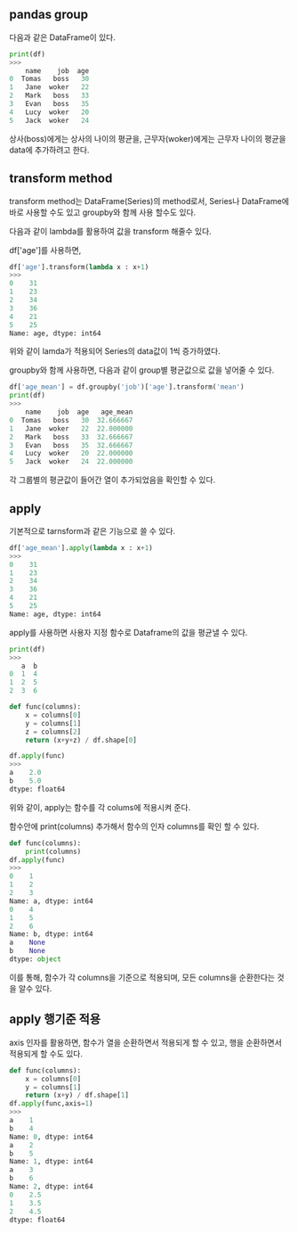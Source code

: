 ## pandas group 
다음과 같은 DataFrame이 있다.
```python
print(df)
>>>
    name    job  age
0  Tomas   boss   30
1   Jane  woker   22
2   Mark   boss   33
3   Evan   boss   35
4   Lucy  woker   20
5   Jack  woker   24
```
상사(boss)에게는 상사의 나이의 평균을, 근무자(woker)에게는 근무자 나이의 평균을 data에 추가하려고 한다.
## transform method
transform method는 DataFrame(Series)의 method로서, Series나 DataFrame에 바로 사용할 수도 있고 groupby와 함께 사용 할수도 있다.

다음과 같이 lambda를 활용하여 값을 transform 해줄수 있다.

df['age']를 사용하면, 
```python
df['age'].transform(lambda x : x+1)
>>>
0    31
1    23
2    34
3    36
4    21
5    25
Name: age, dtype: int64
```
위와 같이 lamda가 적용되어 Series의 data값이 1씩 증가하였다.

groupby와 함께 사용하면, 다음과 같이 group별 평균값으로 값을 넣어줄 수 있다.

```python
df['age_mean'] = df.groupby('job')['age'].transform('mean')
print(df)
>>> 
    name    job  age   age_mean
0  Tomas   boss   30  32.666667
1   Jane  woker   22  22.000000
2   Mark   boss   33  32.666667
3   Evan   boss   35  32.666667
4   Lucy  woker   20  22.000000
5   Jack  woker   24  22.000000
```
각 그룹별의 평균값이 들어간 열이 추가되었음을 확인할 수 있다.

## apply
기본적으로 tarnsform과 같은 기능으로 쓸 수 있다.
```python
df['age_mean'].apply(lambda x : x+1)
>>>
0    31
1    23
2    34
3    36
4    21
5    25
Name: age, dtype: int64
```

apply를 사용하면 사용자 지정 함수로 Dataframe의 값을 평균낼 수 있다.
```python
print(df)
>>>
   a  b
0  1  4
1  2  5
2  3  6

def func(columns):
    x = columns[0]
    y = columns[1]
    z = columns[2]
    return (x+y+z) / df.shape[0]

df.apply(func)
>>>
a    2.0
b    5.0
dtype: float64
```

위와 같이, apply는 함수를 각 colums에 적용시켜 준다.

함수안에 print(columns) 추가해서 함수의 인자 columns를 확인 할 수 있다.
```python
def func(columns):
    print(columns)
df.apply(func)
>>>
0    1
1    2
2    3
Name: a, dtype: int64
0    4
1    5
2    6
Name: b, dtype: int64
a    None
b    None
dtype: object
```
이를 통해, 함수가 각 columns을 기준으로 적용되며, 모든 columns을 순환한다는 것을 알수 있다.

## apply 행기준 적용
axis 인자를 활용하면, 함수가 열을 순환하면서 적용되게 할 수 있고, 행을 순환하면서 적용되게 할 수도 있다.

```python
def func(columns):
    x = columns[0]
    y = columns[1]
    return (x+y) / df.shape[1]
df.apply(func,axis=1)
>>>
a    1
b    4
Name: 0, dtype: int64
a    2
b    5
Name: 1, dtype: int64
a    3
b    6
Name: 2, dtype: int64
0    2.5
1    3.5
2    4.5
dtype: float64
```
